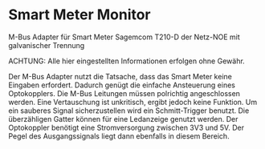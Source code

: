 # Smart Meter Monitor
M-Bus Adapter für Smart Meter Sagemcom T210-D der Netz-NOE mit galvanischer Trennung


ACHTUNG: Alle hier eingestellten Informationen erfolgen ohne Gewähr.

Der M-Bus Adapter nutzt die Tatsache, dass das Smart Meter keine Eingaben erfordert. Dadurch genügt die einfache Ansteuerung eines Optokopplers. Die M-Bus Leitungen müssen polrichtig angeschlossen werden. Eine Vertauschung ist unkritisch, ergibt jedoch keine Funktion.
Um ein sauberes Signal sicherzustellen wird ein Schmitt-Trigger benutzt. Die überzähligen Gatter können für eine Ledanzeige genutzt werden.
Der Optokoppler benötigt eine Stromversorgung zwischen 3V3 und 5V. Der Pegel des Ausgangssignals liegt dann ebenfalls in diesem Bereich.
